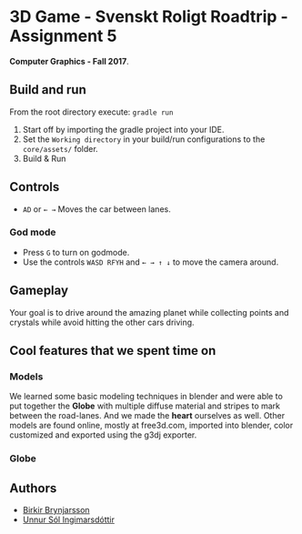 # 3D Game - Svenskt Roligt Roadtrip - Assignment 5

**Computer Graphics - Fall 2017**.

## Build and run

From the root directory execute: `gradle run`

1. Start off by importing the gradle project into your IDE.
1. Set the `Working directory` in your build/run configurations to the `core/assets/` folder.
1. Build & Run

## Controls

- `AD` or `← →` Moves the car between lanes.

### God mode

- Press `G` to turn on godmode.
- Use the controls `WASD RFYH` and `← → ↑ ↓` to move the camera around.

## Gameplay
Your goal is to drive around the amazing planet while collecting points and crystals while avoid hitting the other cars driving.

## Cool features that we spent time on

### Models
We learned some basic modeling techniques in blender and were able to put together the **Globe** with multiple diffuse material and stripes to mark between the road-lanes. And we made the **heart** ourselves as well.
Other models are found online, mostly at free3d.com, imported into blender, color customized and exported using the g3dj exporter.

### Globe


## Authors

- [Birkir Brynjarsson](https://github.com/birkirbrynjarsson/)
- [Unnur Sól Ingimarsdóttir](https://github.com/unnursol/)
